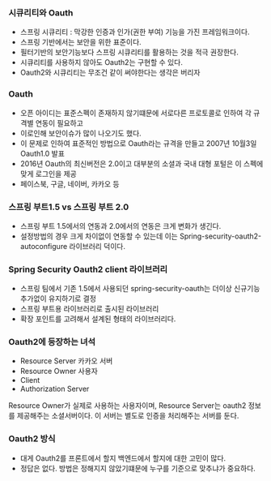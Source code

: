 ### 시큐리티와 Oauth
  - 스프링 시큐리티 : 막강한 인증과 인가(권한 부여) 기능을 가진 프레임워크이다.
  - 스프링 기반에서는 보안을 위한 표준이다.
  - 필터기반의 보안기능보다 스프링 시큐리티를 활용하는 것을 적극 권장한다.
  - 시큐리티를 사용하지 않아도 Oauth2는 구현할 수 있다.
  - Oauth2와 시큐리티는 무조건 같이 써야한다는 생각은 버리자

### Oauth
  - 오픈 아이디는 표준스펙이 존재하지 않기떄문에 서로다른 프로토콜로 인하여 각 규격별 연동이 필요하고
  - 이로인해 보안이슈가 많이 나오기도 했다.
  - 이 문제로 인하여 표준적인 방법으로 Oauth라는 규격을 만들고 2007년 10월3일 Oauth1.0 발표
  - 2016년 Oauth의 최신버전은 2.0이고 대부분의 소셜과 국내 대형 포털은 이 스펙에 맞게 로그인을 제공
  - 페이스북, 구글, 네이버, 카카오 등

### 스프링 부트1.5 vs 스프링 부트 2.0
  - 스프링 부트 1.5에서의 연동과 2.0에서의 연동은 크게 변화가 생긴다.
  - 설정방법의 경우 크게 차이없이 연동할 수 있는데 이는 Spring-security-oauth2-autoconfigure 라이브러리 덕이다.

### Spring Security Oauth2 client 라이브러리
  - 스프링 팀에서 기존 1.5에서 사용되던 spring-security-oauth는 더이상 신규기능 추가없이 유지하기로 결정
  - 스프링 부트용 라이브러리로 출시된 라이브러리
  - 확장 포인트를 고려해서 설계된 형태의 라이브러리다.

### Oauth2에 등장하는 녀석
  - Resource Server 카카오 서버
  - Resource Owner 사용자
  - Client
  - Authorization Server

 Resource Owner가 실제로 사용하는 사용자이며, Resource Server는 oauth2 정보를 제공해주는 소셜서버이다.
 이 서버는 별도로 인증을 처리해주는 서버를 둔다.

### Oauth2 방식
 - 대게 Oauth2를 프론트에서 할지 백엔드에서 할지에 대한 고민이 많다.
 - 정답은 없다. 방법은 정해지지 않았기떄문에 누구를 기준으로 맞추냐가 중요하다.
